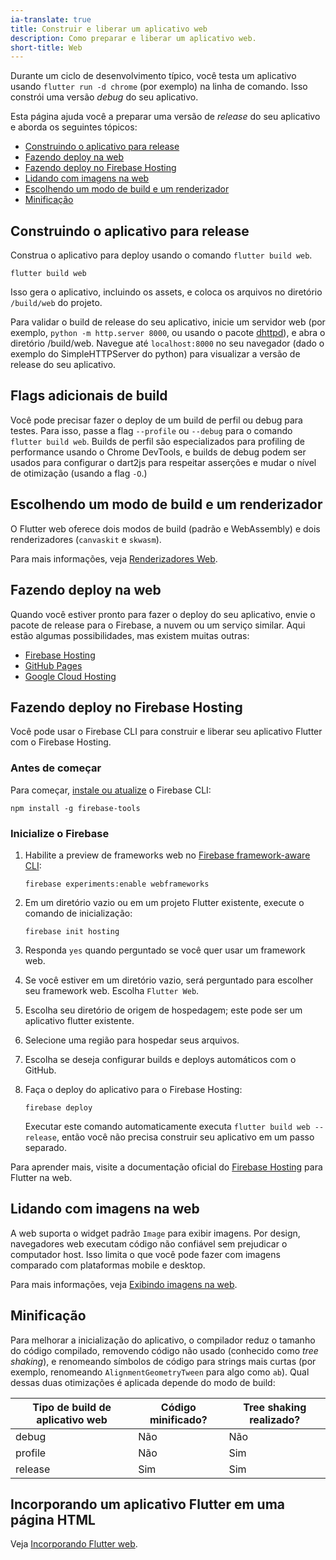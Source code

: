 ```yaml
---
ia-translate: true
title: Construir e liberar um aplicativo web
description: Como preparar e liberar um aplicativo web.
short-title: Web
---
```


Durante um ciclo de desenvolvimento típico,
você testa um aplicativo usando `flutter run -d chrome`
(por exemplo) na linha de comando.
Isso constrói uma versão _debug_ do seu aplicativo.

Esta página ajuda você a preparar uma versão de _release_
do seu aplicativo e aborda os seguintes tópicos:

* [Construindo o aplicativo para release](#construindo-o-aplicativo-para-release)
* [Fazendo deploy na web](#fazendo-deploy-na-web)
* [Fazendo deploy no Firebase Hosting](#fazendo-deploy-no-firebase-hosting)
* [Lidando com imagens na web](#lidando-com-imagens-na-web)
* [Escolhendo um modo de build e um renderizador](#escolhendo-um-modo-de-build-e-um-renderizador)
* [Minificação](#minificação)

## Construindo o aplicativo para release

Construa o aplicativo para deploy usando o comando `flutter build web`.

```console
flutter build web
```

Isso
gera o aplicativo, incluindo os assets, e coloca os arquivos no
diretório `/build/web` do projeto.

Para validar o build de release do seu aplicativo,
inicie um servidor web (por exemplo,
`python -m http.server 8000`,
ou usando o pacote [dhttpd][]),
e abra o diretório /build/web. Navegue até
`localhost:8000` no seu navegador
(dado o exemplo do SimpleHTTPServer do python)
para visualizar a versão de release do seu aplicativo.

## Flags adicionais de build
Você pode precisar fazer o deploy de um build de perfil ou debug para testes.
Para isso, passe a flag `--profile` ou `--debug`
para o comando `flutter build web`.
Builds de perfil são especializados para profiling de performance usando o Chrome DevTools,
e builds de debug podem ser usados para configurar o dart2js
para respeitar asserções e mudar o nível de otimização (usando a flag `-O`.)

## Escolhendo um modo de build e um renderizador

O Flutter web oferece dois modos de build (padrão e WebAssembly) e dois renderizadores
(`canvaskit` e `skwasm`).

Para mais informações, veja [Renderizadores Web][].

## Fazendo deploy na web

Quando você estiver pronto para fazer o deploy do seu aplicativo,
envie o pacote de release
para o Firebase, a nuvem ou um serviço similar.
Aqui estão algumas possibilidades, mas existem
muitas outras:

* [Firebase Hosting][]
* [GitHub Pages][]
* [Google Cloud Hosting][]

## Fazendo deploy no Firebase Hosting

Você pode usar o Firebase CLI para construir e liberar seu aplicativo Flutter com o Firebase
Hosting.

### Antes de começar

Para começar, [instale ou atualize][install-firebase-cli] o Firebase CLI:

```console
npm install -g firebase-tools
```

### Inicialize o Firebase

1. Habilite a preview de frameworks web no [Firebase framework-aware CLI][]:

    ```console
    firebase experiments:enable webframeworks
    ```

2. Em um diretório vazio ou em um projeto Flutter existente, execute o comando de inicialização:

    ```console
    firebase init hosting
    ```

3. Responda `yes` quando perguntado se você quer usar um framework web.

4. Se você estiver em um diretório vazio,
    será perguntado para escolher seu framework web. Escolha `Flutter Web`.

5. Escolha seu diretório de origem de hospedagem; este pode ser um aplicativo flutter existente.

6. Selecione uma região para hospedar seus arquivos.

7. Escolha se deseja configurar builds e deploys automáticos com o GitHub.

8. Faça o deploy do aplicativo para o Firebase Hosting:

    ```console
    firebase deploy
    ```

    Executar este comando automaticamente executa `flutter build web --release`,
    então você não precisa construir seu aplicativo em um passo separado.

Para aprender mais, visite a documentação oficial do [Firebase Hosting][] para
Flutter na web.

## Lidando com imagens na web

A web suporta o widget padrão `Image` para exibir imagens.
Por design, navegadores web executam código não confiável sem prejudicar o computador host.
Isso limita o que você pode fazer com imagens comparado com plataformas mobile e desktop.

Para mais informações, veja [Exibindo imagens na web][].

## Minificação

Para melhorar a inicialização do aplicativo, o compilador reduz o tamanho do código compilado,
removendo código não usado (conhecido como _tree shaking_), e renomeando símbolos de código
para strings mais curtas (por exemplo, renomeando `AlignmentGeometryTween` para algo como
`ab`). Qual dessas duas otimizações é aplicada depende do modo de build:

| Tipo de build de aplicativo web | Código minificado? | Tree shaking realizado? |
|-----------------------|----------------|-------------------------|
| debug                 | Não            | Não                     |
| profile               | Não            | Sim                     |
| release               | Sim            | Sim                     |

## Incorporando um aplicativo Flutter em uma página HTML

Veja [Incorporando Flutter web][].

[Incorporando Flutter web]: /platform-integration/web/embedding-flutter-web

[dhttpd]: {{site.pub}}/packages/dhttpd
[Exibindo imagens na web]: /platform-integration/web/web-images
[Firebase Hosting]: {{site.firebase}}/docs/hosting/frameworks/flutter
[Firebase framework-aware CLI]: {{site.firebase}}/docs/hosting/frameworks/frameworks-overview
[install-firebase-cli]: {{site.firebase}}/docs/cli#install_the_firebase_cli
[GitHub Pages]: https://pages.github.com/
[give us feedback]: {{site.repo.flutter}}/issues/new?title=%5Bweb%5D:+%3Cdescribe+issue+here%3E&labels=%E2%98%B8+platform-web&body=Describe+your+issue+and+include+the+command+you%27re+running,+flutter_web%20version,+browser+version
[Google Cloud Hosting]: https://cloud.google.com/solutions/web-hosting
[Renderizadores Web]: /platform-integration/web/renderers
